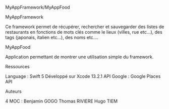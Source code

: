 

MyAppFramework/MyAppFood


MyAppFramework

Ce framework permet de récupérer, rechercher et sauvegarder des listes de restaurants en fonctions de mots clés comme le lieux (villes, rue etc…), des tags (japonais, italien etc…), des noms etc….  


MyAppFood

Application permettant de montrer une utilisation simple du framework.


Ressources

Language : Swift 5
Développé sur Xcode 13.2.1
API Google : Google Places API


Auteurs

4 MOC : 
Benjamin GOGO
Thomas RIVIERE
Hugo TIEM
